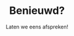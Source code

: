 ---
title: Benieuwd?
subtitle: Laten we eens afspreken!
intro: Heb je een concrete opdracht of een vraagstuk waar je hulp bij nodig hebt, of wil je gewoon een keer kennis maken? <br/>Ik ben altijd in voor een kop thee om te kijken of we iets voor elkaar kunnen betekenen!

expandedTitle: Neem contact met me op

adresLabel: adres
kvkLabel: Kamer van Koophandel
btwLabel: BTW nummer
bankLabel: Bank

callbackLabel: Wil je graag dat ik je bel?
callback: Neem gerust contact op met het onderstaande formulier! Een sms, whatsapp-bericht of een <em>direct message</em> op social media bereikt me ook!

contactLabel: Of wil je liever zelf contact opnemen?
emailLabel: E-mail
wetransferLabel: Grote bestanden?
wetransfer: Stuur mij grote documenten via WeTransfer
wetransfermessage: Bij%20vragen%20kun%20je%20me%20bereiken%20op%20telefoonnummer%20...%20.%20Mijn%20naam%20is%20...

phoneLabel: Telefoon
socialLabel: Volg mij ook op social media
socialA11yLabel: Mijn

by: door

published: true
visible: false
---